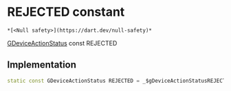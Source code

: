 


# REJECTED constant




    *[<Null safety>](https://dart.dev/null-safety)*


[GDeviceActionStatus](../../third_party_yonomi_graphql_schema___generated___schema.docs.schema.gql/GDeviceActionStatus-class.md) const REJECTED
  







## Implementation

```dart
static const GDeviceActionStatus REJECTED = _$gDeviceActionStatusREJECTED;


```







